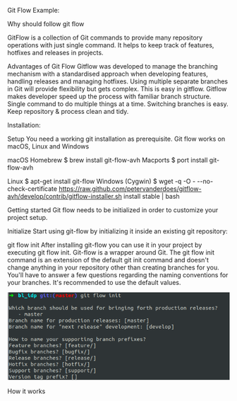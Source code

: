 Git Flow Example:

Why should follow git flow


GitFlow is a collection of Git commands to provide many repository operations with just single command.
 It helps to keep track of features, hotfixes and releases in projects. 
 
 Advantages of Git Flow
 Gitflow was developed to manage the branching mechanism with a standardised approach when developing features, handling releases and managing hotfixes.
 Using multiple separate branches in Git will provide flexibility but gets complex. This is easy in gitflow.
 Gitflow makes developer speed up the process with familiar branch structure.
 Single command to do multiple things at a time.
 Switching branches is easy.
 Keep repository & process clean and tidy.
 
 Installation:
 
 Setup
 You need a working git installation as prerequisite.
 Git flow works on macOS, Linux and Windows
 
 macOS
 Homebrew
 $ brew install git-flow-avh
 Macports
 $ port install git-flow-avh
 
 Linux
 $ apt-get install git-flow
 Windows (Cygwin)
 $ wget -q -O - --no-check-certificate https://raw.github.com/petervanderdoes/gitflow-avh/develop/contrib/gitflow-installer.sh install stable | bash
 
 
 Getting started
 Git flow needs to be initialized in order to customize your project setup.
 
 Initialize
 Start using git-flow by initializing it inside an existing git repository:
 
 git flow init
 After installing git-flow you can use it in your project by executing git flow init. Git-flow is a wrapper around Git. 
 The git flow init command is an extension 
 of the default git init command and doesn't change anything in your repository other than creating branches for you.
 You'll have to answer a few questions regarding the naming conventions for your branches.
 It's recommended to use the default values.
 
 ![alt text](images/initialize.png)
 
 
 How it works
